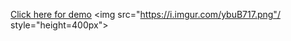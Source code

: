 <a href="https://random-free-game-generator.netlify.app/">Click here for demo</a>
<img src="https://i.imgur.com/ybuB717.png"/ style="height=400px">

